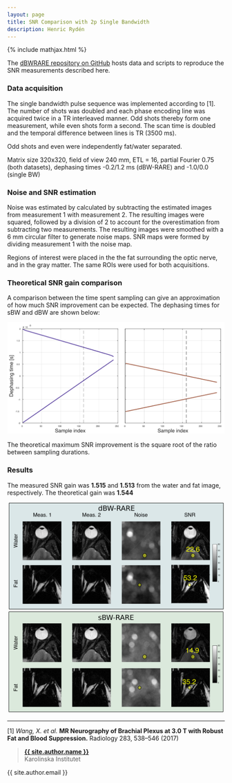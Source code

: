 ```yaml
---
layout: page
title: SNR Comparison with 2p Single Bandwidth
description: Henric Rydén
---
```

{% include mathjax.html %}

The [dBWRARE repository on GitHub](https://github.com/henricryden/dbwRARE) hosts data and scripts to reproduce the SNR measurements described here.

### Data acquisition
The single bandwidth pulse sequence was implemented according to [1].
The number of shots was doubled and each phase encoding line was acquired twice in a TR interleaved manner.
Odd shots thereby form one measurement, while even shots form a second.
The scan time is doubled and the temporal difference between lines is TR (3500 ms).

Odd shots and even were independently fat/water separated.

Matrix size 320x320, field of view 240 mm, ETL = 16, partial Fourier 0.75 (both datasets), dephasing times -0.2/1.2 ms (dBW-RARE) and -1.0/0.0 (single BW)

### Noise and SNR estimation
Noise was estimated by calculated by subtracting the estimated images from measurement 1 with measurement 2.
The resulting images were squared, followed by a division of 2 to account for the overestimation from subtracting two measurements.
The resulting images were smoothed with a 6 mm circular filter to generate noise maps.
SNR maps were formed by dividing measurement 1 with the noise map.

Regions of interest were placed in the the fat surrounding the optic nerve, and in the gray matter.
The same ROIs were used for both acquisitions.



### Theoretical SNR gain comparison
A comparison between the time spent sampling can give an approximation of how much SNR improvement can be expected.
The dephasing times for sBW and dBW are shown below:

![SNR](/assets/png/dephasingTimes.png)

The theoretical maximum SNR improvement is the square root of the ratio between sampling durations.

### Results
The measured SNR gain was **1.515** and **1.513** from the water and fat image, respectively.
The theoretical gain was **1.544**

![SNR](/assets/png/snr_roi.png)

-----
[1] *Wang, X. et al.* **MR Neurography of Brachial Plexus at 3.0 T with Robust Fat and Blood Suppression.** Radiology 283, 538–546 (2017)


> **[{{ site.author.name }}](https://staff.ki.se/people/henrry)**  
> Karolinska Institutet
>
{{ site.author.email }}